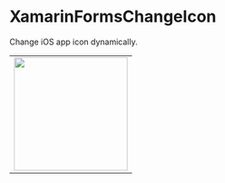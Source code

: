 # XamarinFormsChangeIcon
Change iOS app icon dynamically.
<table>
<tbody>
<tr>
<td><img src="http://sumeyyaarar.com/wp-content/uploads/2018/09/changeicon.gif" width="200" /> </td>
</tr>
</tbody>
</table>

